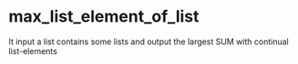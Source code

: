 # max_list_element_of_list
It input a list contains some lists and output the largest SUM with continual list-elements
